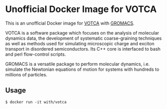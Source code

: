 # Unofficial Docker Image for VOTCA

This is an unofficial Docker image for [VOTCA](http://www.votca.org/) with
[GROMACS](http://www.gromacs.org/).

VOTCA is a software package which focuses on the analysis of molecular dynamics
data, the development of systematic coarse-graining techniques as well as
methods used for simulating microscopic charge and exciton transport in
disordered semiconductors. Its C++ core is interfaced to bash and perl
flow-control scripts.

GROMACS is a versatile package to perform molecular dynamics, i.e. simulate the
Newtonian equations of motion for systems with hundreds to millions of particles.

## Usage

```
$ docker run -it with/votca
```
